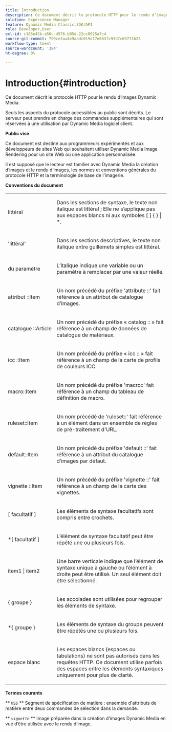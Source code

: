 ```yaml
---
title: Introduction
description: Ce document décrit le protocole HTTP pour le rendu d’images Dynamic Media.
solution: Experience Manager
feature: Dynamic Media Classic,SDK/API
role: Developer,User
exl-id: c185e45b-a56c-4576-b05d-22cc0025a7c4
source-git-commit: 790ce3aa4e9aadc019d17e663fc93d7c69772b23
workflow-type: tm+mt
source-wordcount: '384'
ht-degree: 0%

---
```


# Introduction{#introduction}

Ce document décrit le protocole HTTP pour le rendu d’images Dynamic Media.

Seuls les aspects du protocole accessibles au public sont décrits. Le serveur peut prendre en charge des commandes supplémentaires qui sont réservées à une utilisation par Dynamic Media logiciel client.

**Public visé**

Ce document est destiné aux programmeurs expérimentés et aux développeurs de sites Web qui souhaitent utiliser Dynamic Media Image Rendering pour un site Web ou une application personnalisée.

Il est supposé que le lecteur est familier avec Dynamic Media la création d’images et le rendu d’images, les normes et conventions générales du protocole HTTP et la terminologie de base de l’imagerie.

**Conventions du document**

<table id="simpletable_E96BA470B3CE4266A9E6ED0440A56C40"> 
 <tr class="strow"> 
  <td class="stentry"> <p>littéral </p> </td> 
  <td class="stentry"> <p>Dans les sections de syntaxe, le texte non italique est littéral ; Elle ne s’applique pas aux espaces blancs ni aux symboles [ ] { } | *. </p> </td> 
 </tr> 
 <tr class="strow"> 
  <td class="stentry"> <p>'littéral' </p> </td> 
  <td class="stentry"> <p>Dans les sections descriptives, le texte non italique entre guillemets simples est littéral. </p> </td> 
 </tr> 
 <tr class="strow"> 
  <td class="stentry"> <p> <span class="varname"> du paramètre </span> </p> </td> 
  <td class="stentry"> <p>L’italique indique une variable ou un paramètre à remplacer par une valeur réelle. </p> </td> 
 </tr> 
 <tr class="strow"> 
  <td class="stentry"> <p> <span class="codeph"> attribut ::Item </span> </p> </td> 
  <td class="stentry"> <p>Un nom précédé du préfixe 'attribute ::' fait référence à un attribut de catalogue d’images. </p> </td> 
 </tr> 
 <tr class="strow"> 
  <td class="stentry"> <p> <span class="codeph"> catalogue ::Article </span> </p> </td> 
  <td class="stentry"> <p>Un nom précédé du préfixe « catalog :: » fait référence à un champ de données de catalogue de matériaux. </p> </td> 
 </tr> 
 <tr class="strow"> 
  <td class="stentry"> <p> <span class="codeph"> icc ::Item </span> </p> </td> 
  <td class="stentry"> <p>Un nom précédé du préfixe « icc :: » fait référence à un champ de la carte de profils de couleurs ICC. </p> </td> 
 </tr> 
 <tr class="strow"> 
  <td class="stentry"> <p> <span class="codeph"> macro::Item </span> </p> </td> 
  <td class="stentry"> <p>Un nom précédé du préfixe 'macro::' fait référence à un champ du tableau de définition de macro. </p> </td> 
 </tr> 
 <tr class="strow"> 
  <td class="stentry"> <p> <span class="codeph"> ruleset::Item </span> </p> </td> 
  <td class="stentry"> <p>Un nom précédé de 'ruleset::' fait référence à un élément dans un ensemble de règles de pré-traitement d'URL. </p> </td> 
 </tr> 
 <tr class="strow"> 
  <td class="stentry"> <p> <span class="codeph"> default::Item </span> </p> </td> 
  <td class="stentry"> <p>Un nom précédé du préfixe 'default ::' fait référence à un attribut du catalogue d’images par défaut. </p> </td> 
 </tr> 
 <tr class="strow"> 
  <td class="stentry"> <span class="codeph"> vignette ::Item </span> </td> 
  <td class="stentry"> <p>Un nom précédé du préfixe 'vignette ::' fait référence à un champ de la carte des vignettes. </p> </td> 
 </tr> 
 <tr class="strow"> 
  <td class="stentry"> <p><span class="varname">[ facultatif </span> ] </p> </td> 
  <td class="stentry"> <p>Les éléments de syntaxe facultatifs sont compris entre crochets. </p> </td> 
 </tr> 
 <tr class="strow"> 
  <td class="stentry"> <p>*[ <span class="varname"> facultatif </span> ] </p> </td> 
  <td class="stentry"> <p>L’élément de syntaxe facultatif peut être répété une ou plusieurs fois. </p> </td> 
 </tr> 
 <tr class="strow"> 
  <td class="stentry"> <p> <span class="varname"> item1 </span>| <span class="varname"> item2 </span> </p> </td> 
  <td class="stentry"> <p>Une barre verticale indique que l’élément de syntaxe unique à gauche ou l’élément à droite peut être utilisé. Un seul élément doit être sélectionné. </p> </td> 
 </tr> 
 <tr class="strow"> 
  <td class="stentry"> <p>{ <span class="varname"> groupe </span> } </p> </td> 
  <td class="stentry"> <p>Les accolades sont utilisées pour regrouper les éléments de syntaxe. </p> </td> 
 </tr> 
 <tr class="strow"> 
  <td class="stentry"> <p>*{ <span class="varname"> groupe </span> } </p> </td> 
  <td class="stentry"> <p>Les éléments de syntaxe du groupe peuvent être répétés une ou plusieurs fois. </p> </td> 
 </tr> 
 <tr class="strow"> 
  <td class="stentry"> <p>espace blanc </p> </td> 
  <td class="stentry"> <p>Les espaces blancs (espaces ou tabulations) ne sont pas autorisés dans les requêtes HTTP. Ce document utilise parfois des espaces entre les éléments syntaxiques uniquement pour plus de clarté. </p> </td> 
 </tr> 
</table>

**Termes courants**

** *`MSS`* ** Segment de spécification de matière : ensemble d&#39;attributs de matière entre deux commandes de sélection dans la demande.

** *`vignette`* ** Image préparée dans la création d’images Dynamic Media en vue d’être utilisée avec le rendu d’image.
